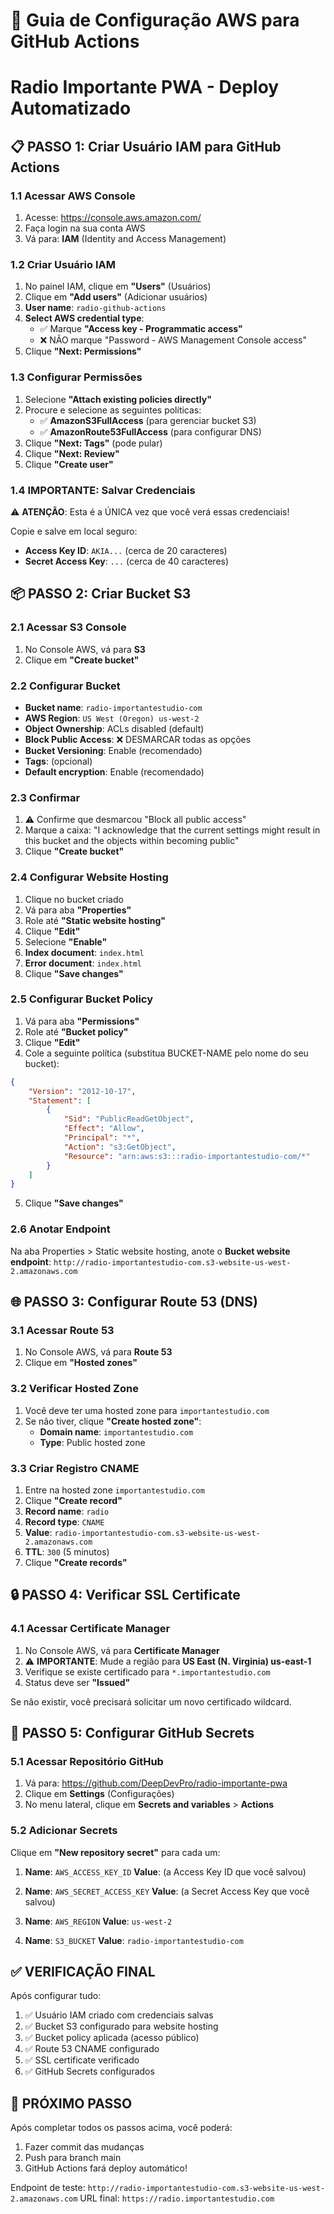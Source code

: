# 🔧 Guia de Configuração AWS para GitHub Actions
# Radio Importante PWA - Deploy Automatizado

## 📋 PASSO 1: Criar Usuário IAM para GitHub Actions

### 1.1 Acessar AWS Console
1. Acesse: https://console.aws.amazon.com/
2. Faça login na sua conta AWS
3. Vá para: **IAM** (Identity and Access Management)

### 1.2 Criar Usuário IAM
1. No painel IAM, clique em **"Users"** (Usuários)
2. Clique em **"Add users"** (Adicionar usuários)
3. **User name**: `radio-github-actions`
4. **Select AWS credential type**: 
   - ✅ Marque **"Access key - Programmatic access"**
   - ❌ NÃO marque "Password - AWS Management Console access"
5. Clique **"Next: Permissions"**

### 1.3 Configurar Permissões
1. Selecione **"Attach existing policies directly"**
2. Procure e selecione as seguintes políticas:
   - ✅ **AmazonS3FullAccess** (para gerenciar bucket S3)
   - ✅ **AmazonRoute53FullAccess** (para configurar DNS)
3. Clique **"Next: Tags"** (pode pular)
4. Clique **"Next: Review"**
5. Clique **"Create user"**

### 1.4 IMPORTANTE: Salvar Credenciais
⚠️ **ATENÇÃO**: Esta é a ÚNICA vez que você verá essas credenciais!

Copie e salve em local seguro:
- **Access Key ID**: `AKIA...` (cerca de 20 caracteres)
- **Secret Access Key**: `...` (cerca de 40 caracteres)

## 📦 PASSO 2: Criar Bucket S3

### 2.1 Acessar S3 Console
1. No Console AWS, vá para **S3**
2. Clique em **"Create bucket"**

### 2.2 Configurar Bucket
- **Bucket name**: `radio-importantestudio-com`
- **AWS Region**: `US West (Oregon) us-west-2`
- **Object Ownership**: ACLs disabled (default)
- **Block Public Access**: ❌ DESMARCAR todas as opções
- **Bucket Versioning**: Enable (recomendado)
- **Tags**: (opcional)
- **Default encryption**: Enable (recomendado)

### 2.3 Confirmar
1. ⚠️ Confirme que desmarcou "Block all public access"
2. Marque a caixa: "I acknowledge that the current settings might result in this bucket and the objects within becoming public"
3. Clique **"Create bucket"**

### 2.4 Configurar Website Hosting
1. Clique no bucket criado
2. Vá para aba **"Properties"**
3. Role até **"Static website hosting"**
4. Clique **"Edit"**
5. Selecione **"Enable"**
6. **Index document**: `index.html`
7. **Error document**: `index.html`
8. Clique **"Save changes"**

### 2.5 Configurar Bucket Policy
1. Vá para aba **"Permissions"**
2. Role até **"Bucket policy"**
3. Clique **"Edit"**
4. Cole a seguinte política (substitua BUCKET-NAME pelo nome do seu bucket):

```json
{
    "Version": "2012-10-17",
    "Statement": [
        {
            "Sid": "PublicReadGetObject",
            "Effect": "Allow",
            "Principal": "*",
            "Action": "s3:GetObject",
            "Resource": "arn:aws:s3:::radio-importantestudio-com/*"
        }
    ]
}
```

5. Clique **"Save changes"**

### 2.6 Anotar Endpoint
Na aba Properties > Static website hosting, anote o **Bucket website endpoint**:
`http://radio-importantestudio-com.s3-website-us-west-2.amazonaws.com`

## 🌐 PASSO 3: Configurar Route 53 (DNS)

### 3.1 Acessar Route 53
1. No Console AWS, vá para **Route 53**
2. Clique em **"Hosted zones"**

### 3.2 Verificar Hosted Zone
1. Você deve ter uma hosted zone para `importantestudio.com`
2. Se não tiver, clique **"Create hosted zone"**:
   - **Domain name**: `importantestudio.com`
   - **Type**: Public hosted zone

### 3.3 Criar Registro CNAME
1. Entre na hosted zone `importantestudio.com`
2. Clique **"Create record"**
3. **Record name**: `radio`
4. **Record type**: `CNAME`
5. **Value**: `radio-importantestudio-com.s3-website-us-west-2.amazonaws.com`
6. **TTL**: `300` (5 minutos)
7. Clique **"Create records"**

## 🔒 PASSO 4: Verificar SSL Certificate

### 4.1 Acessar Certificate Manager
1. No Console AWS, vá para **Certificate Manager**
2. ⚠️ **IMPORTANTE**: Mude a região para **US East (N. Virginia) us-east-1**
3. Verifique se existe certificado para `*.importantestudio.com`
4. Status deve ser **"Issued"**

Se não existir, você precisará solicitar um novo certificado wildcard.

## 🔧 PASSO 5: Configurar GitHub Secrets

### 5.1 Acessar Repositório GitHub
1. Vá para: https://github.com/DeepDevPro/radio-importante-pwa
2. Clique em **Settings** (Configurações)
3. No menu lateral, clique em **Secrets and variables** > **Actions**

### 5.2 Adicionar Secrets
Clique em **"New repository secret"** para cada um:

1. **Name**: `AWS_ACCESS_KEY_ID`
   **Value**: (a Access Key ID que você salvou)

2. **Name**: `AWS_SECRET_ACCESS_KEY`
   **Value**: (a Secret Access Key que você salvou)

3. **Name**: `AWS_REGION`
   **Value**: `us-west-2`

4. **Name**: `S3_BUCKET`
   **Value**: `radio-importantestudio-com`

## ✅ VERIFICAÇÃO FINAL

Após configurar tudo:
1. ✅ Usuário IAM criado com credenciais salvas
2. ✅ Bucket S3 configurado para website hosting
3. ✅ Bucket policy aplicada (acesso público)
4. ✅ Route 53 CNAME configurado
5. ✅ SSL certificate verificado
6. ✅ GitHub Secrets configurados

## 🚀 PRÓXIMO PASSO

Após completar todos os passos acima, você poderá:
1. Fazer commit das mudanças
2. Push para branch main
3. GitHub Actions fará deploy automático!

Endpoint de teste: `http://radio-importantestudio-com.s3-website-us-west-2.amazonaws.com`
URL final: `https://radio.importantestudio.com`
